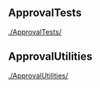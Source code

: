 <!--
GENERATED FILE - DO NOT EDIT
This file was generated by [MarkdownSnippets](https://github.com/SimonCropp/MarkdownSnippets).
Source File: /docs/readme.source.md
To change this file edit the source file and then execute run_markdown.cmd.
-->

## ApprovalTests

[./ApprovalTests/](ApprovalTests)


## ApprovalUtilities

[./ApprovalUtilities/](ApprovalUtilities)
